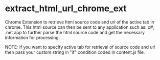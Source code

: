 # extract_html_url_chrome_ext
Chrome Extension to retrieve html source code and url of the active tab in chrome.
This html source can then be sent to any application such as: c#, .net app to further parse the html source code and get the necessary information for processing.

NOTE:
If you want to specify active tab for retrieval of source code and url then pass your custom string in "if" condition coded in content.js file.
